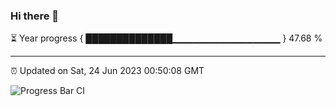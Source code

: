 ### Hi there 👋

⏳ Year progress { ██████████████▁▁▁▁▁▁▁▁▁▁▁▁▁▁▁▁ } 47.68 %

---

⏰ Updated on Sat, 24 Jun 2023 00:50:08 GMT

![Progress Bar CI](https://github.com/Shyam-Makwana/GitHub-Actions-Demo/workflows/Progress%20Bar%20CI/badge.svg)
